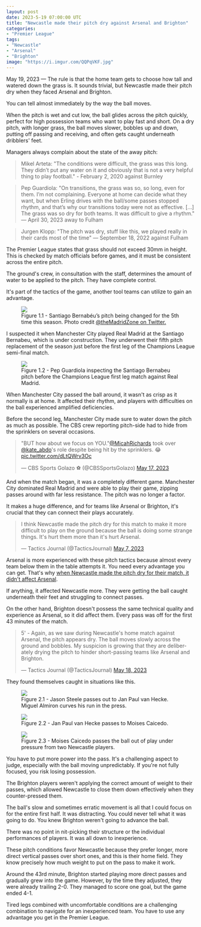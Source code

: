 ```yaml
---
layout: post
date: 2023-5-19 07:00:00 UTC
title: "Newcastle made their pitch dry against Arsenal and Brighton"
categories: 
- "Premier League" 
tags: 
- "Newcastle"
- "Arsenal"
- "Brighton"
image: "https://i.imgur.com/QQPqVKF.jpg"
---
```


May 19, 2023 — The rule is that the home team gets to choose how tall and watered down the grass is. It sounds trivial, but Newcastle made their pitch dry when they faced Arsenal and Brighton.

<!---more---> 

You can tell almost immediately by the way the ball moves.

When the pitch is wet and cut low, the ball glides across the pitch quickly, perfect for high possession teams who want to play fast and short. On a dry pitch, with longer grass, the ball moves slower, bobbles up and down, putting off passing and receiving, and often gets caught underneath dribblers' feet.

Managers always complain about the state of the away pitch: 

> Mikel Arteta: "The conditions were difficult, the grass was this long. They didn’t put any water on it and obviously that is not a very helpful thing to play football." - February 2, 2020 against Burnley 

> Pep Guardiola: "On transitions, the grass was so, so long, even for them. I’m not complaining. Everyone at home can decide what they want, but when Erling drives with the ball/some passes stopped rhythm, and that’s why our transitions today were not as effective. [...] The grass was so dry for both teams. It was difficult to give a rhythm." — April 30, 2023 away to Fulham 

> Jurgen Klopp: "The pitch was dry, stuff like this, we played really in their cards most of the time" — September 18, 2022 against Fulham 

The Premier League states that grass should not exceed 30mm in height. This is checked by match officials before games, and it must be consistent across the entire pitch.

The ground's crew, in consultation with the staff, determines the amount of water to be applied to the pitch. They have complete control.

It's part of the tactics of the game, another tool teams can utilize to gain an advantage.  

<figure>
    <img src="https://i.imgur.com/797fKtW.jpg">
    <figcaption>Figure 1.1 - Santiago Bernabéu’s pitch being changed for the 5th time this season. Photo credit <a href="https://twitter.com/themadridzone/status/1652656663596285953?s=46&t=YC8lQJTh43E_mBQW40Ct2g">@theMadridZone on Twitter.</a></figcaption>
</figure> 


I suspected it when Manchester City played Real Madrid at the Santiago Bernabeu, which is under construction. They underwent their fifth pitch replacement of the season just before the first leg of the Champions League semi-final match. 

<figure>
    <img src="https://i.imgur.com/1duL6Tn.jpg">
    <figcaption>Figure 1.2 - Pep Guardiola inspecting the Santiago Bernabeu pitch before the Champions League first leg match against Real Madrid.</figcaption>
</figure> 

When Manchester City passed the ball around, it wasn't as crisp as it normally is at home. It affected their rhythm, and players with difficulties on the ball experienced amplified deficiencies.

Before the second leg, Manchester City made sure to water down the pitch as much as possible. The CBS crew reporting pitch-side had to hide from the sprinklers on several occasions.

<blockquote class="twitter-tweet"><p lang="en" dir="ltr">&quot;BUT how about we focus on YOU.&quot;<a href="https://twitter.com/MicahRichards?ref_src=twsrc%5Etfw">@MicahRichards</a> took over <a href="https://twitter.com/kate_abdo?ref_src=twsrc%5Etfw">@kate_abdo</a>&#39;s role despite being hit by the sprinklers. 😂 <a href="https://t.co/dLtQWrv3Oc">pic.twitter.com/dLtQWrv3Oc</a></p>&mdash; CBS Sports Golazo ⚽️ (@CBSSportsGolazo) <a href="https://twitter.com/CBSSportsGolazo/status/1658897990713753600?ref_src=twsrc%5Etfw">May 17, 2023</a></blockquote> <script async src="https://platform.twitter.com/widgets.js" charset="utf-8"></script>

And when the match began, it was a completely different game. Manchester City dominated Real Madrid and were able to play their game, zipping passes around with far less resistance. The pitch was no longer a factor.

It makes a huge difference, and for teams like Arsenal or Brighton, it's crucial that they can connect their plays accurately.

<blockquote class="twitter-tweet"><p lang="en" dir="ltr">I think Newcastle made the pitch dry for this match to make it more difficult to play on the ground because the ball is doing some strange things. It&#39;s hurt them more than it&#39;s hurt Arsenal.</p>&mdash; Tactics Journal (@TacticsJournal) <a href="https://twitter.com/TacticsJournal/status/1655245574847754241?ref_src=twsrc%5Etfw">May 7, 2023</a></blockquote> <script async src="https://platform.twitter.com/widgets.js" charset="utf-8"></script>

Arsenal is more experienced with these pitch tactics because almost every team below them in the table attempts it. You need every advantage you can get. That's why [when Newcastle made the pitch dry for their match, it didn't affect Arsenal](https://tacticsjournal.com/NASCAR/). 

If anything, it affected Newcastle more. They were getting the ball caught underneath their feet and struggling to connect passes.

On the other hand, Brighton doesn't possess the same technical quality and experience as Arsenal, so it did affect them. Every pass was off for the first 43 minutes of the match.

<blockquote class="twitter-tweet"><p lang="en" dir="ltr">5&#39; - Again, as we saw during Newcastle&#39;s home match against Arsenal, the pitch appears dry. The ball moves slowly across the ground and bobbles. My suspicion is growing that they are deliberately drying the pitch to hinder short-passing teams like Arsenal and Brighton.</p>&mdash; Tactics Journal (@TacticsJournal) <a href="https://twitter.com/TacticsJournal/status/1659267180393898005?ref_src=twsrc%5Etfw">May 18, 2023</a></blockquote> <script async src="https://platform.twitter.com/widgets.js" charset="utf-8"></script>

They found themselves caught in situations like this. 

<figure>
    <img src="https://i.imgur.com/5mqaIpg.jpg">
    <figcaption>Figure 2.1 - Jason Steele passes out to Jan Paul van Hecke. Miguel Almiron curves his run in the press.</figcaption>
</figure> 

<figure>
    <img src="https://i.imgur.com/QQPqVKF.jpg">
    <figcaption>Figure 2.2 - Jan Paul van Hecke passes to Moises Caicedo.</figcaption>
</figure> 

<figure>
    <img src="https://i.imgur.com/i9HEYTM.jpg">
    <figcaption>Figure 2.3 - Moises Caicedo passes the ball out of play under pressure from two Newcastle players.</figcaption>
</figure> 

You have to put more power into the pass. It's a challenging aspect to judge, especially with the ball moving unpredictably. If you're not fully focused, you risk losing possession.

The Brighton players weren't applying the correct amount of weight to their passes, which allowed Newcastle to close them down effectively when they counter-pressed them.

The ball's slow and sometimes erratic movement is all that I could focus on for the entire first half. It was distracting. You could never tell what it was going to do. You knew Brighton weren't going to advance the ball.

There was no point in nit-picking their structure or the individual performances of players. It was all down to inexperience. 

These pitch conditions favor Newcastle because they prefer longer, more direct vertical passes over short ones, and this is their home field. They know precisely how much weight to put on the pass to make it work. 

Around the 43rd minute, Brighton started playing more direct passes and gradually grew into the game. However, by the time they adjusted, they were already trailing 2-0. They managed to score one goal, but the game ended 4-1. 

Tired legs combined with uncomfortable conditions are a challenging combination to navigate for an inexperienced team. You have to use any advantage you get in the Premier League. 
